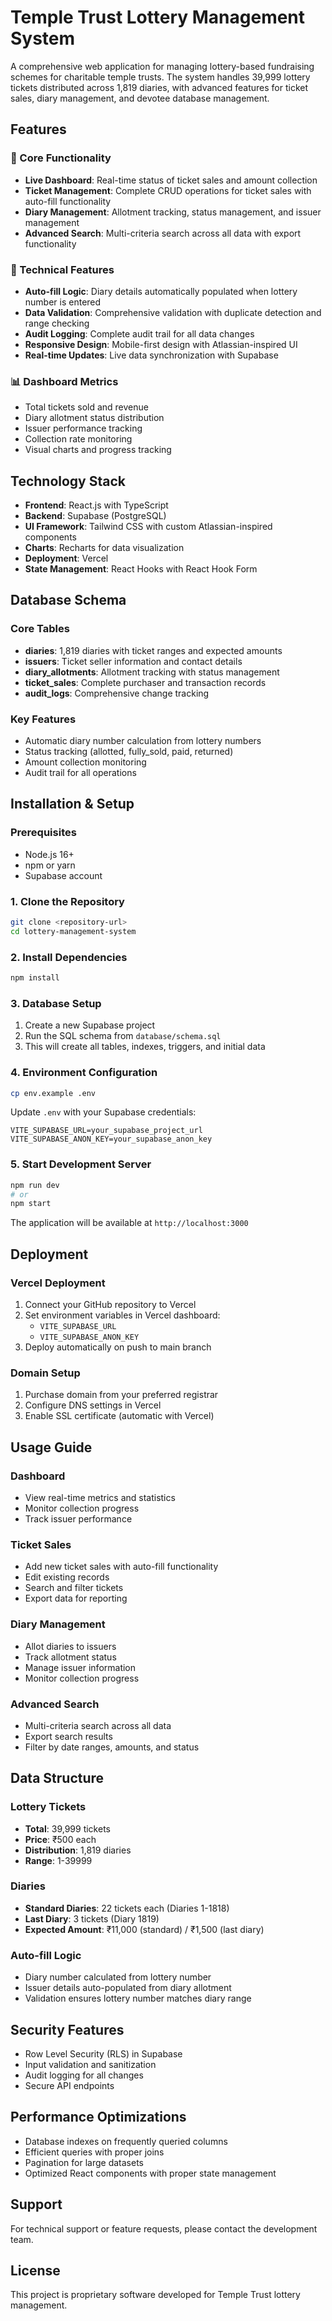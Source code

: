 # Temple Trust Lottery Management System

A comprehensive web application for managing lottery-based fundraising schemes for charitable temple trusts. The system handles 39,999 lottery tickets distributed across 1,819 diaries, with advanced features for ticket sales, diary management, and devotee database management.

## Features

### 🎯 Core Functionality
- **Live Dashboard**: Real-time status of ticket sales and amount collection
- **Ticket Management**: Complete CRUD operations for ticket sales with auto-fill functionality
- **Diary Management**: Allotment tracking, status management, and issuer management
- **Advanced Search**: Multi-criteria search across all data with export functionality

### 🔧 Technical Features
- **Auto-fill Logic**: Diary details automatically populated when lottery number is entered
- **Data Validation**: Comprehensive validation with duplicate detection and range checking
- **Audit Logging**: Complete audit trail for all data changes
- **Responsive Design**: Mobile-first design with Atlassian-inspired UI
- **Real-time Updates**: Live data synchronization with Supabase

### 📊 Dashboard Metrics
- Total tickets sold and revenue
- Diary allotment status distribution
- Issuer performance tracking
- Collection rate monitoring
- Visual charts and progress tracking

## Technology Stack

- **Frontend**: React.js with TypeScript
- **Backend**: Supabase (PostgreSQL)
- **UI Framework**: Tailwind CSS with custom Atlassian-inspired components
- **Charts**: Recharts for data visualization
- **Deployment**: Vercel
- **State Management**: React Hooks with React Hook Form

## Database Schema

### Core Tables
- **diaries**: 1,819 diaries with ticket ranges and expected amounts
- **issuers**: Ticket seller information and contact details
- **diary_allotments**: Allotment tracking with status management
- **ticket_sales**: Complete purchaser and transaction records
- **audit_logs**: Comprehensive change tracking

### Key Features
- Automatic diary number calculation from lottery numbers
- Status tracking (allotted, fully_sold, paid, returned)
- Amount collection monitoring
- Audit trail for all operations

## Installation & Setup

### Prerequisites
- Node.js 16+ 
- npm or yarn
- Supabase account

### 1. Clone the Repository
```bash
git clone <repository-url>
cd lottery-management-system
```

### 2. Install Dependencies
```bash
npm install
```

### 3. Database Setup
1. Create a new Supabase project
2. Run the SQL schema from `database/schema.sql`
3. This will create all tables, indexes, triggers, and initial data

### 4. Environment Configuration
```bash
cp env.example .env
```

Update `.env` with your Supabase credentials:
```env
VITE_SUPABASE_URL=your_supabase_project_url
VITE_SUPABASE_ANON_KEY=your_supabase_anon_key
```

### 5. Start Development Server
```bash
npm run dev
# or
npm start
```

The application will be available at `http://localhost:3000`

## Deployment

### Vercel Deployment
1. Connect your GitHub repository to Vercel
2. Set environment variables in Vercel dashboard:
   - `VITE_SUPABASE_URL`
   - `VITE_SUPABASE_ANON_KEY`
3. Deploy automatically on push to main branch

### Domain Setup
1. Purchase domain from your preferred registrar
2. Configure DNS settings in Vercel
3. Enable SSL certificate (automatic with Vercel)

## Usage Guide

### Dashboard
- View real-time metrics and statistics
- Monitor collection progress
- Track issuer performance

### Ticket Sales
- Add new ticket sales with auto-fill functionality
- Edit existing records
- Search and filter tickets
- Export data for reporting

### Diary Management
- Allot diaries to issuers
- Track allotment status
- Manage issuer information
- Monitor collection progress

### Advanced Search
- Multi-criteria search across all data
- Export search results
- Filter by date ranges, amounts, and status

## Data Structure

### Lottery Tickets
- **Total**: 39,999 tickets
- **Price**: ₹500 each
- **Distribution**: 1,819 diaries
- **Range**: 1-39999

### Diaries
- **Standard Diaries**: 22 tickets each (Diaries 1-1818)
- **Last Diary**: 3 tickets (Diary 1819)
- **Expected Amount**: ₹11,000 (standard) / ₹1,500 (last diary)

### Auto-fill Logic
- Diary number calculated from lottery number
- Issuer details auto-populated from diary allotment
- Validation ensures lottery number matches diary range

## Security Features

- Row Level Security (RLS) in Supabase
- Input validation and sanitization
- Audit logging for all changes
- Secure API endpoints

## Performance Optimizations

- Database indexes on frequently queried columns
- Efficient queries with proper joins
- Pagination for large datasets
- Optimized React components with proper state management

## Support

For technical support or feature requests, please contact the development team.

## License

This project is proprietary software developed for Temple Trust lottery management.
